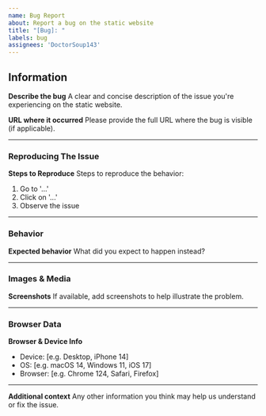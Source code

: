 ```yaml
---
name: Bug Report
about: Report a bug on the static website
title: "[Bug]: "
labels: bug
assignees: 'DoctorSoup143'
---
```


## Information
**Describe the bug**
A clear and concise description of the issue you're experiencing on the static website.

**URL where it occurred**
Please provide the full URL where the bug is visible (if applicable).

---

### Reproducing The Issue
**Steps to Reproduce**
Steps to reproduce the behavior:
1. Go to '...'
2. Click on '...'
3. Observe the issue

---

### Behavior
**Expected behavior**
What did you expect to happen instead?

---

### Images & Media
**Screenshots**
If available, add screenshots to help illustrate the problem.

---

### Browser Data
**Browser & Device Info**
- Device: [e.g. Desktop, iPhone 14]
- OS: [e.g. macOS 14, Windows 11, iOS 17]
- Browser: [e.g. Chrome 124, Safari, Firefox]

---

**Additional context**
Any other information you think may help us understand or fix the issue.

